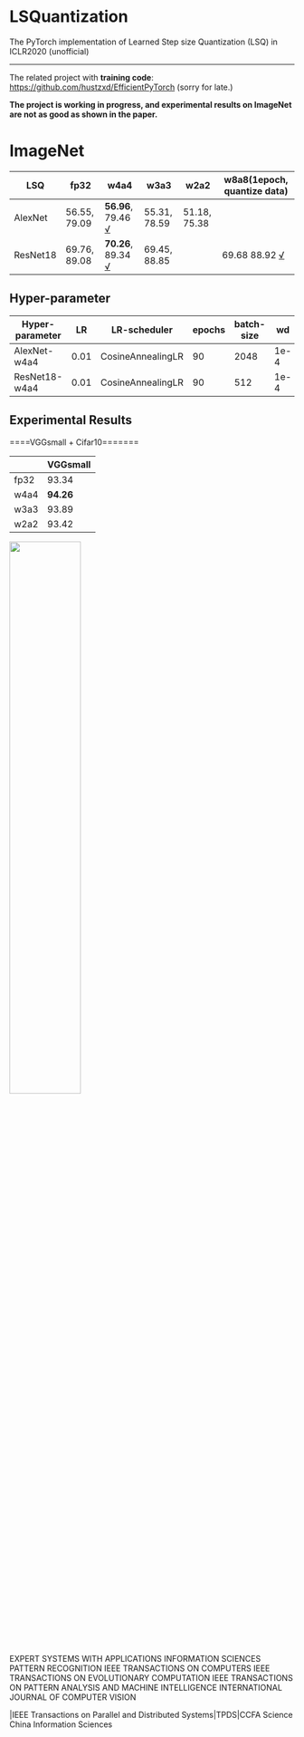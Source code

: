 # LSQuantization
The PyTorch implementation of Learned Step size Quantization (LSQ) in ICLR2020 (unofficial)

---
The related project with **training code**: https://github.com/hustzxd/EfficientPyTorch (sorry for late.)

**The project is working in progress, and experimental results on ImageNet are not as good as shown in the paper.**


# ImageNet
| **LSQ**  | fp32         | w4a4 | w3a3 | w2a2 | w8a8(1epoch, quantize data) |
|----------|--------------|------|------|------|--------------|
| AlexNet  | 56.55, 79.09 | **56.96**, 79.46 [√](https://tensorboard.dev/experiment/MNSkwpg9SJySk201OqJLhw/) | 55.31, 78.59 |  51.18, 75.38 | |
| ResNet18 | 69.76, 89.08 | **70.26**, 89.34 [√](https://tensorboard.dev/experiment/bRQtjRFDRHGbJyQ6Jd3ztQ/) | 69.45, 88.85  |      | 69.68  88.92 [√](https://tensorboard.dev/experiment/jqrFL5q1QwSZRz3wSW6LQw/) |

## Hyper-parameter
| Hyper-parameter | LR   | LR-scheduler      | epochs | batch-size | wd   |
|-----------------|------|-------------------|--------|------------|------|
| AlexNet-w4a4    | 0.01 | CosineAnnealingLR | 90     | 2048       | 1e-4 |
| ResNet18-w4a4   | 0.01 | CosineAnnealingLR | 90     | 512        | 1e-4 |

## Experimental Results
====VGGsmall + Cifar10=======

|      | VGGsmall |
|------|----------|
| fp32 | 93.34    |
| w4a4 | **94.26**    |
| w3a3 | 93.89    |
| w2a2 | 93.42    |
<img src="alpha_curve.png" width="50%" height="50%">


EXPERT SYSTEMS WITH APPLICATIONS
INFORMATION SCIENCES
PATTERN RECOGNITION
IEEE TRANSACTIONS ON COMPUTERS
IEEE TRANSACTIONS ON EVOLUTIONARY COMPUTATION
IEEE TRANSACTIONS ON PATTERN ANALYSIS AND MACHINE INTELLIGENCE
INTERNATIONAL JOURNAL OF COMPUTER VISION

|IEEE Transactions on Parallel and Distributed Systems|TPDS|CCFA
Science China Information Sciences